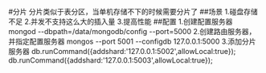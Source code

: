#分片
分片类似于表分区，当单机存储不下的时候需要分片了
##场景
1.碰盘存储不足
2.并发不支持这么大的插入量
3.提高性能
##配置
1.创建配置服务器
mongod --dbpath=/data/mongodb/config --port=5000
2.创建路由服务器，并指定配置服务器
mongos --port 5001 --configdb 127.0.0.1:5000
3.添加分片服务器
db.runCommand({addshard:'127.0.0.1:5002',allowLocal:true});
db.runCommand({addshard:'127.0.0.1:5003',allowLocal:true});